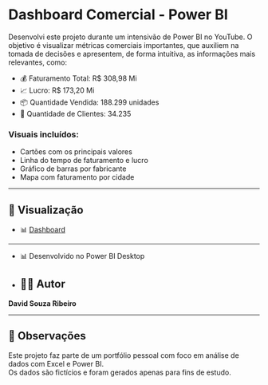 # Dashboard Comercial - Power BI

Desenvolvi este projeto durante um intensivão de Power BI no YouTube. O objetivo é visualizar métricas comerciais importantes, que auxiliem na tomada de decisões e apresentem, de forma intuitiva, as informações mais relevantes, como:

- 💰 Faturamento Total: R$ 308,98 Mi
- 📈 Lucro: R$ 173,20 Mi
- 📦 Quantidade Vendida: 188.299 unidades
- 👥 Quantidade de Clientes: 34.235

### Visuais incluídos:
- Cartões com os principais valores
- Linha do tempo de faturamento e lucro
- Gráfico de barras por fabricante
- Mapa com faturamento por cidade

---

## 📸 Visualização
- 📊 [Dashboard](imagens/dashboard.png)

---

- 📊 Desenvolvido no Power BI Desktop

- ## 👨‍💻 Autor

**David Souza Ribeiro**  

---

## 📝 Observações

Este projeto faz parte de um portfólio pessoal com foco em análise de dados com Excel e Power BI.  
Os dados são fictícios e foram gerados apenas para fins de estudo.
